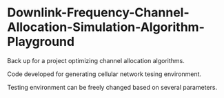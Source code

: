 # Downlink-Frequency-Channel-Allocation-Simulation-Algorithm-Playground

Back up for a project optimizing channel allocation algorithms.

Code developed for generating cellular network tesing environment.

Testing environment can be freely changed based on several parameters.

